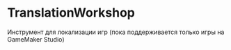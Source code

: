 # TranslationWorkshop
Инструмент для локализации игр (пока поддерживается только игры на GameMaker Studio)
